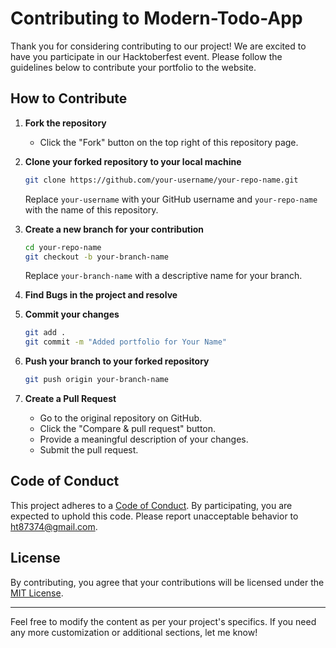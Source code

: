 # Contributing to Modern-Todo-App
Thank you for considering contributing to our project! We are excited to have you participate in our Hacktoberfest event. Please follow the guidelines below to contribute your portfolio to the website.

## How to Contribute

1. **Fork the repository**
   - Click the "Fork" button on the top right of this repository page.

2. **Clone your forked repository to your local machine**
   ```bash
   git clone https://github.com/your-username/your-repo-name.git
   ```
   Replace `your-username` with your GitHub username and `your-repo-name` with the name of this repository.

3. **Create a new branch for your contribution**
   ```bash
   cd your-repo-name
   git checkout -b your-branch-name
   ```
   Replace `your-branch-name` with a descriptive name for your branch.

4. **Find Bugs in the project and resolve**

5. **Commit your changes**
   ```bash
   git add .
   git commit -m "Added portfolio for Your Name"
   ```

6. **Push your branch to your forked repository**
   ```bash
   git push origin your-branch-name
   ```

7. **Create a Pull Request**
   - Go to the original repository on GitHub.
   - Click the "Compare & pull request" button.
   - Provide a meaningful description of your changes.
   - Submit the pull request.

## Code of Conduct

This project adheres to a [Code of Conduct](./CODE_OF_CONDUCT.md). By participating, you are expected to uphold this code. Please report unacceptable behavior to [ht87374@gmail.com](mailto:ht87374@gmail.com).

## License

By contributing, you agree that your contributions will be licensed under the [MIT License](./LICENSE).

---

Feel free to modify the content as per your project's specifics. If you need any more customization or additional sections, let me know!

